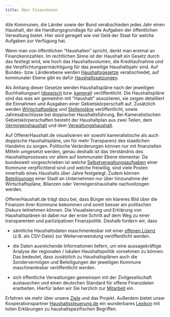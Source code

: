 ```yaml
---
title: Über Finanzdaten
---
```


Alle Kommunen, die Länder sowie der Bund verabschieden jedes Jahr einen Haushalt, der die Handlungsgrundlage für alle Aufgaben der öffentlichen Verwaltung bietet. Hier wird geregelt wie viel Geld der Staat für welche Aufgaben zur Verfügung hat.

Wenn man von öffentlichen “Haushalten” spricht, denkt man erstmal an Finanzkennzahlen. 
Im rechtlichen Sinne ist der Haushalt ein Gesetz durch das festlegt wird, wie hoch das Haushaltsvolumen, die Kreditaufnahme und die Verpflichtungsermächtigung für das jeweilige Haushaltsjahr sind.  Auf Bundes- bzw. Länderebene werden [Haushaltsgesetze](https://www.haushaltssteuerung.de/lexikon-haushaltsgesetz.html) verabschiedet, auf kommunaler Ebene gibt es dafür [Haushaltssatzungen](https://www.haushaltssteuerung.de/lexikon-haushaltssatzung.html). 

Als Anhang dieser Gesetze werden Haushaltspläne nach der jeweiligen Buchhaltungsart ([doppisch](https://www.haushaltssteuerung.de/lexikon-haushaltsplan-doppisch.html) bzw. [kameral](https://www.haushaltssteuerung.de/lexikon-haushaltsplan-kameral.html)) veröffentlicht. Die Haushaltspläne sind das was wir gemeinhin mit "Haushalt" assoziieren, sie zeigen detailliert die  Einnahmen und Ausgaben einer Gebietskörperschaft auf. Zusätzlich werden [Wirtschaftspläne](https://www.haushaltssteuerung.de/lexikon-wirtschaftsplan.html) und [Stellenpläne](https://www.haushaltssteuerung.de/lexikon-stellenplan.html) veröffentlicht, sowie Jahresabschlüsse bei doppischer Haushaltsführung. Bei Kameralistischen Gebietskörperschaften besteht der Haushaltplan aus zwei Teilen, dem [Vermögenshaushalt](https://www.haushaltssteuerung.de/lexikon-vermoegensuebersicht.html) und dem [Verwaltungshaushalt](https://www.haushaltssteuerung.de/lexikon-verwaltungshaushalt-kameral.html). 

Auf OffenerHaushalt.de visualisieren wir sowohl kameralistische als auch doppische Haushaltspläne, um für mehr Transparenz des staatlichen Handelns zu sorgen. Politische Veränderungen können nur mit finanziellen Mitteln umgesetzt werden, genau deshalb ist das Verständnis des Haushaltsprozesses vor allem auf kommunaler Ebene elementar. Da bundesweit vorgeschrieben ist welche [Selbstverwaltungsaufgaben](https://de.wikipedia.org/wiki/Kommunale_Aufgabenstruktur) einer Kommune verpflichtend sind und welche  freiwillig, sind viele Posten innerhalb eines Haushalts über Jahre festgelegt. Zudem können 
[Beteiligungen](https://www.haushaltssteuerung.de/lexikon-beteiligung.html) einer Stadt an Unternehmen nur über hinzunahme der Wirtschaftspläne, Bilanzen oder Vermögenshaushalte nachvollzogen werden.  

OffenerHaushalt.de trägt dazu bei, dass Bürger ein klareres Bild über die Finanzen ihrer Kommune bekommen und somit besser am politischen Diskurs teilnehmen können. Die Visualisierung und Erklärung von Haushaltsplänen ist dabei nur der erste Schritt auf dem Weg zu einer transparenten und partizipativen Finanzpolitik. Deshalb fordern wir, dass  
  
* sämtliche Haushaltsdaten maschinenlesbar mit einer [offenen Lizenz](http://opendefinition.org/od/2.0/de/) (z.B. als CSV-Datei) zur Weiterverwendung veröffentlicht werden.  
* die Daten  ausreichende Informationen liefern, um eine aussagekräftige Analyse der regionalen / lokalen Haushaltspolitik vornehmen zu können. Das bedeutet, dass zusätzlich zu Haushaltsplänen auch die Sondervermögen und Beteiligungen der jeweiligen Kommune maschinenlesbar veröffentlicht werden.  

* sich öffentliche Verwaltungen gemeinsam mit der Zivilgesellschaft austauschen und einen deutschen Standard für offene Finanzdaten erarbeiten. Hierfür laden wir Sie herzlich zur [Mitarbeit](http://beta.offenerhaushalt.de/page/datenstandard.html) ein.

Erfahren sie mehr über unsere [Ziele](http://beta.offenerhaushalt.de/page/ueber_das_projekt.html) und das Projekt. 
Außerdem bietet unser Kooperationspartner [Haushaltssteuerung.de](https://www.haushaltssteuerung.de/) ein wunderbares [Lexikon](https://www.haushaltssteuerung.de/lexikon.html) mit tollen Erklärungen zu haushaltspezifischen Begriffen. 







